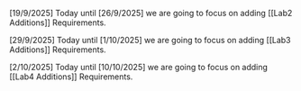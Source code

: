 [19/9/2025] Today until [26/9/2025] we are going to focus on adding [[Lab2 Additions]] Requirements.

[29/9/2025] Today until [1/10/2025] we are going to focus on adding [[Lab3 Additions]] Requirements.

[2/10/2025] Today until [10/10/2025] we are going to focus on adding [[Lab4 Additions]] Requirements.